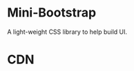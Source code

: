 # Mini-Bootstrap
A light-weight CSS library to help build UI.

# CDN
<link rel="stylesheet" href="https://drive.google.com/uc?export=view&id=1r_ag4q-rf-1jo0gQf_Qksqt-3Vl4oDCA">

